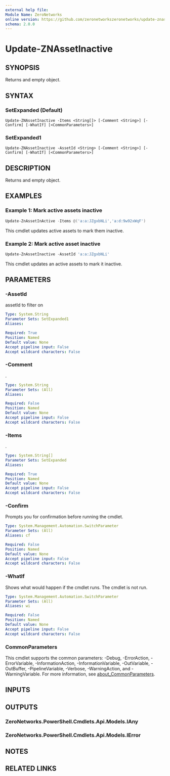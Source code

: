 ```yaml
---
external help file:
Module Name: ZeroNetworks
online version: https://github.com/zeronetworkszeronetworks/update-znassetinactive
schema: 2.0.0
---
```


# Update-ZNAssetInactive

## SYNOPSIS
Returns and empty object.

## SYNTAX

### SetExpanded (Default)
```
Update-ZNAssetInactive -Items <String[]> [-Comment <String>] [-Confirm] [-WhatIf] [<CommonParameters>]
```

### SetExpanded1
```
Update-ZNAssetInactive -AssetId <String> [-Comment <String>] [-Confirm] [-WhatIf] [<CommonParameters>]
```

## DESCRIPTION
Returns and empty object.

## EXAMPLES

### Example 1: Mark active assets inactive
```powershell
Update-ZnAssetInActive -Items @('a:a:JZgxbNLi','a:d:9w92xWqF')
```

This cmdlet updates active assets to mark them inactive.

### Example 2: Mark active asset inactive
```powershell
Update-ZnAssetInactive -AssetId 'a:a:JZgxbNLi'
```

This cmdlet updates an active assets to mark it inactive.

## PARAMETERS

### -AssetId
assetId to filter on

```yaml
Type: System.String
Parameter Sets: SetExpanded1
Aliases:

Required: True
Position: Named
Default value: None
Accept pipeline input: False
Accept wildcard characters: False
```

### -Comment
.

```yaml
Type: System.String
Parameter Sets: (All)
Aliases:

Required: False
Position: Named
Default value: None
Accept pipeline input: False
Accept wildcard characters: False
```

### -Items
.

```yaml
Type: System.String[]
Parameter Sets: SetExpanded
Aliases:

Required: True
Position: Named
Default value: None
Accept pipeline input: False
Accept wildcard characters: False
```

### -Confirm
Prompts you for confirmation before running the cmdlet.

```yaml
Type: System.Management.Automation.SwitchParameter
Parameter Sets: (All)
Aliases: cf

Required: False
Position: Named
Default value: None
Accept pipeline input: False
Accept wildcard characters: False
```

### -WhatIf
Shows what would happen if the cmdlet runs.
The cmdlet is not run.

```yaml
Type: System.Management.Automation.SwitchParameter
Parameter Sets: (All)
Aliases: wi

Required: False
Position: Named
Default value: None
Accept pipeline input: False
Accept wildcard characters: False
```

### CommonParameters
This cmdlet supports the common parameters: -Debug, -ErrorAction, -ErrorVariable, -InformationAction, -InformationVariable, -OutVariable, -OutBuffer, -PipelineVariable, -Verbose, -WarningAction, and -WarningVariable. For more information, see [about_CommonParameters](http://go.microsoft.com/fwlink/?LinkID=113216).

## INPUTS

## OUTPUTS

### ZeroNetworks.PowerShell.Cmdlets.Api.Models.IAny

### ZeroNetworks.PowerShell.Cmdlets.Api.Models.IError

## NOTES

## RELATED LINKS

